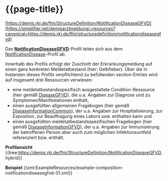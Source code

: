 # {{page-title}}
[https://demis.rki.de/fhir/StructureDefinition/NotificationDiseaseGFVD](https://simplifier.net/demisarztmeldung/~resources?canonical=https://demis.rki.de/fhir/structuredefinition/notificationdiseasegfvd)

Das **[NotificationDiseaseGFVD](https://simplifier.net/demisarztmeldung/~resources?canonical=https://demis.rki.de/fhir/structuredefinition/notificationdiseasegfvd)**-Profil leiten sich aus dem [NotificationDisease](https://simplifier.net/demisarztmeldung/~resources?canonical=https://demis.rki.de/fhir/structuredefinition/notificationdisease)-Profil ab.

Innerhalb des Profils erfolgt der Zuschnitt der Erkrankungsmeldung auf einen ganz konkreten Meldetatbestand (hier: Gelbfieber). Über die in Instanzen dieses Profils verpflichtend zu befüllenden section-Entries wird auf insgesamt drei Ressourcen verwiesen:

- eine meldetatbestandsspezifisch ausgestaltete Condition-Ressource (hier gemäß [DiseaseGFVD](https://simplifier.net/demisarztmeldung/~resources?canonical=https://demis.rki.de/fhir/structuredefinition/diseasegfvd)), die u.a. Angaben zur Diagnose und zu Symptomen/Manifestationen enthält,
- einen ausgefüllten allgemeinen Fragebogen (hier gemäß [DiseaseInformationCommon](https://simplifier.net/demisarztmeldung/~resources?canonical=https://demis.rki.de/fhir/structuredefinition/diseaseinformationcommon)), der u.a. Angaben zur Hospitalisierung, zur Exposition, zur Beauftragung eines Labors usw. enthalten kann und
- einen ausgefüllten meldetatbestandsspezifischen Fragebogen (hier gemäß [DiseaseInformationGFVD](https://simplifier.net/demisarztmeldung/~resources?canonical=https://demis.rki.de/fhir/structuredefinition/diseaseinformationgfvd&category=Profile&sortBy=RankScore_desc)), der u.a. Angaben zur Immunisierung der betroffenen Person aber auch zum möglichen Infektionsumfeld referenziert bzw. enthält.

**Profilansicht**
{{tree:https://demis.rki.de/fhir/StructureDefinition/NotificationDiseaseGFVD, hybrid}}

**Beispiel**
{{xml:ExampleResources/example-composition-notificationdiseasegfvd-01.xml}}

